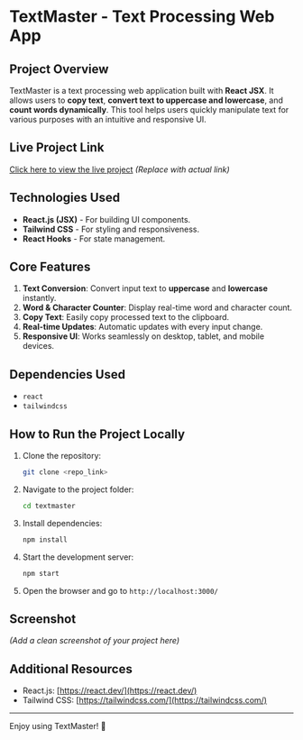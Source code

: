# TextMaster - Text Processing Web App

## Project Overview
TextMaster is a text processing web application built with **React JSX**. It allows users to **copy text**, **convert text to uppercase and lowercase**, and **count words dynamically**. This tool helps users quickly manipulate text for various purposes with an intuitive and responsive UI.

## Live Project Link
[Click here to view the live project](#) *(Replace with actual link)*

## Technologies Used
- **React.js (JSX)** - For building UI components.
- **Tailwind CSS** - For styling and responsiveness.
- **React Hooks** - For state management.

## Core Features
1. **Text Conversion**: Convert input text to **uppercase** and **lowercase** instantly.
2. **Word & Character Counter**: Display real-time word and character count.
3. **Copy Text**: Easily copy processed text to the clipboard.
4. **Real-time Updates**: Automatic updates with every input change.
5. **Responsive UI**: Works seamlessly on desktop, tablet, and mobile devices.

## Dependencies Used
- `react`
- `tailwindcss`

## How to Run the Project Locally
1. Clone the repository:
   ```sh
   git clone <repo_link>
   ```
2. Navigate to the project folder:
   ```sh
   cd textmaster
   ```
3. Install dependencies:
   ```sh
   npm install
   ```
4. Start the development server:
   ```sh
   npm start
   ```
5. Open the browser and go to `http://localhost:3000/`

## Screenshot
*(Add a clean screenshot of your project here)*

## Additional Resources
- React.js: [https://react.dev/](https://react.dev/)
- Tailwind CSS: [https://tailwindcss.com/](https://tailwindcss.com/)

---
Enjoy using TextMaster! 🚀

